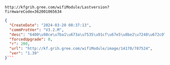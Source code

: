 `http://kfgrih.gree.com/wifiModule/Lastversion?firmwareCode=362001065634`

```json
{
  "CreateDate": "2024-03-20 08:37:13",
  "commProtVer": "V3.2.M",
  "desc": "6400\u98ce\u7ba1\u673a\u7535\u91cf\u67e5\u8be2\u7248\u672cOTA",
  "forcedUpgrade": 0,
  "r": 200,
  "url": "http://kf.grih.gree.com/wifiModule/image/14170/787524",
  "ver": "1.39"
}```